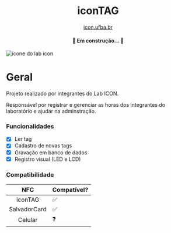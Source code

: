 <h1 align="center">iconTAG</h1>
<p align='center'>
  <a href='https://icon.ufba.br'>icon.ufba.br</a>
</p>

<h4 align="center"> 
	🚧  Em construção...  🚧
</h4>

![ícone do lab icon](https://lh3.googleusercontent.com/u/0/drive-viewer/AITFw-zgN1xp8m3jn9Iw2AXl-S7Du4aRh2YdDt7IL8Xy71Est8xAU98bEzNFk6Kp_5DsZSHQ_yxpcRxFmOPenV--GcV9lC6l=w1877-h965)

<h1>Geral</h1>
<p>Projeto realizado por integrantes do Lab ICON.</p>
<p>Responsável por registrar e gerenciar as horas dos integrantes do laboratório e ajudar na adminstração.</p>

### Funcionalidades

- [x] Ler tag
- [x] Cadastro de novas tags
- [x] Gravação em banco de dados
- [x] Registro visual (LED e LCD)

### Compatibilidade

NFC | Compatível?
:---:| ---
iconTAG| ✅
SalvadorCard| ✅
Celular| ❓
